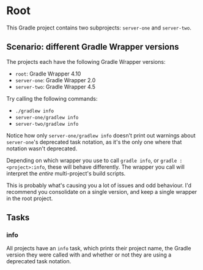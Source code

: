# Root

This Gradle project contains two subprojects: `server-one` and `server-two`.

## Scenario: different Gradle Wrapper versions

The projects each have the following Gradle Wrapper versions:

- `root`: Gradle Wrapper 4.10
- `server-one`: Gradle Wrapper 2.0
- `server-two`: Gradle Wrapper 4.5

Try calling the following commands:

- `./gradlew info`
- `server-one/gradlew info`
- `server-two/gradlew info`

Notice how only `server-one/gradlew info` doesn't print out warnings about `server-one`'s deprecated task notation, as it's the only one where that notation wasn't deprecated.

Depending on which wrapper you use to call `gradle info`, or `gradle :<project>:info`, these will behave differently.
The wrapper you call will interpret the *entire* multi-project's build scripts.

This is probably what's causing you a lot of issues and odd behaviour. I'd recommend you consolidate on a single version, and keep a single wrapper in the root project.

## Tasks

### info

All projects have an `info` task, which prints their project name, the Gradle version they were called with and whether or not they are using a deprecated task notation.
